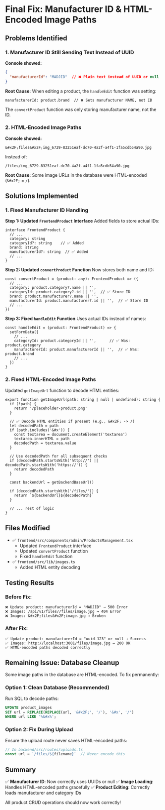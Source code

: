 # Final Fix: Manufacturer ID & HTML-Encoded Image Paths

## Problems Identified

### 1. Manufacturer ID Still Sending Text Instead of UUID
**Console showed:**
```json
{
  "manufacturerId": "MADJID"  // ❌ Plain text instead of UUID or null
}
```

**Root Cause:**
When editing a product, the `handleEdit` function was setting:
```tsx
manufacturerId: product.brand  // ❌ Sets manufacturer NAME, not ID
```

The `convertProduct` function was only storing manufacturer name, not the ID.

### 2. HTML-Encoded Image Paths
**Console showed:**
```
&#x2F;files&#x2F;img_6729-83251eaf-dc70-4a2f-a4f1-1fa5cdb54a90.jpg
```

Instead of:
```
/files/img_6729-83251eaf-dc70-4a2f-a4f1-1fa5cdb54a90.jpg
```

**Root Cause:**
Some image URLs in the database were HTML-encoded (`&#x2F;` = `/`).

## Solutions Implemented

### 1. Fixed Manufacturer ID Handling

**Step 1: Updated `FrontendProduct` Interface**
Added fields to store actual IDs:
```tsx
interface FrontendProduct {
  // ...
  category: string
  categoryId?: string    // ✅ Added
  brand: string
  manufacturerId?: string  // ✅ Added
  // ...
}
```

**Step 2: Updated `convertProduct` Function**
Now stores both name and ID:
```tsx
const convertProduct = (product: any): FrontendProduct => ({
  // ...
  category: product.category?.name || '',
  categoryId: product.category?.id || '',  // ✅ Store ID
  brand: product.manufacturer?.name || '',
  manufacturerId: product.manufacturer?.id || '',  // ✅ Store ID
  // ...
})
```

**Step 3: Fixed `handleEdit` Function**
Uses actual IDs instead of names:
```tsx
const handleEdit = (product: FrontendProduct) => {
  setFormData({
    // ...
    categoryId: product.categoryId || '',      // ✅ Was: product.category
    manufacturerId: product.manufacturerId || '',  // ✅ Was: product.brand
    // ...
  })
}
```

### 2. Fixed HTML-Encoded Image Paths

Updated `getImageUrl` function to decode HTML entities:
```tsx
export function getImageUrl(path: string | null | undefined): string {
  if (!path) {
    return '/placeholder-product.png'
  }

  // ✅ Decode HTML entities if present (e.g., &#x2F; -> /)
  let decodedPath = path
  if (path.includes('&#x')) {
    const textarea = document.createElement('textarea')
    textarea.innerHTML = path
    decodedPath = textarea.value
  }

  // Use decodedPath for all subsequent checks
  if (decodedPath.startsWith('http://') || decodedPath.startsWith('https://')) {
    return decodedPath
  }

  const backendUrl = getBackendBaseUrl()

  if (decodedPath.startsWith('/files/')) {
    return `${backendUrl}${decodedPath}`
  }

  // ... rest of logic
}
```

## Files Modified
- ✅ `frontend/src/components/admin/ProductsManagement.tsx`
  - Updated `FrontendProduct` interface
  - Updated `convertProduct` function
  - Fixed `handleEdit` function
- ✅ `frontend/src/lib/images.ts`
  - Added HTML entity decoding

## Testing Results

### Before Fix:
```
❌ Update product: manufacturerId = "MADJID" → 500 Error
❌ Images: /api/v1/files//files/image.jpg → 404 Error
❌ Images: &#x2F;files&#x2F;image.jpg → Broken
```

### After Fix:
```
✅ Update product: manufacturerId = "uuid-123" or null → Success
✅ Images: http://localhost:3001/files/image.jpg → 200 OK
✅ HTML-encoded paths decoded correctly
```

## Remaining Issue: Database Cleanup

Some image paths in the database are HTML-encoded. To fix permanently:

### Option 1: Clean Database (Recommended)
Run SQL to decode paths:
```sql
UPDATE product_images 
SET url = REPLACE(REPLACE(url, '&#x2F;', '/'), '&#x', '/')
WHERE url LIKE '%&#x%';
```

### Option 2: Fix During Upload
Ensure the upload route never saves HTML-encoded paths:
```ts
// In backend/src/routes/uploads.ts
const url = `/files/${filename}`  // Never encode this
```

## Summary

✅ **Manufacturer ID**: Now correctly uses UUIDs or null
✅ **Image Loading**: Handles HTML-encoded paths gracefully
✅ **Product Editing**: Correctly loads manufacturer and category IDs

All product CRUD operations should now work correctly!
